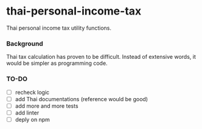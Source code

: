 # thai-personal-income-tax
Thai personal income tax utility functions.

### Background
Thai tax calculation has proven to be difficult. Instead of extensive words, it would be simpler as programming code.

### TO-DO
- [ ] recheck logic
- [ ] add Thai documentations (reference would be good)
- [ ] add more and more tests
- [ ] add linter
- [ ] deply on npm
